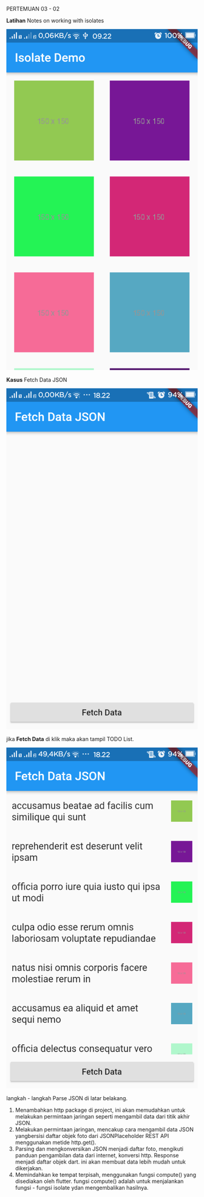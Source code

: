 PERTEMUAN 03 - 02

__Latihan__
Notes on working with isolates

![image 1](https://github.com/nununganggriani/praxis-academy/blob/master/Novice/03-02/1.png)

__Kasus__
Fetch Data JSON

![image 2](https://github.com/nununganggriani/praxis-academy/blob/master/Novice/03-02/2.png)

jika __Fetch Data__ di klik maka akan tampil TODO List.

![image 3](https://github.com/nununganggriani/praxis-academy/blob/master/Novice/03-02/3.png)

langkah - langkah Parse JSON di latar belakang.
1. Menambahkan http package di project, ini akan memudahkan untuk melakukan permintaan jaringan seperti mengambil data dari titik akhir JSON.
2. Melakukan permintaan jaringan, mencakup cara mengambil data JSON yangbersisi daftar objek foto dari JSONPlaceholder REST API menggunakan metide http.get().
3. Parsing dan mengkonversikan JSON menjadi daftar foto, mengikuti panduan pengambilan data dari internet, konversi http. Response menjadi daftar objek dart. ini akan membuat data lebih mudah untuk dikerjakan.
4. Memindahkan ke tempat terpisah, menggunakan fungsi compute() yang disediakan oleh flutter. fungsi compute() adalah untuk menjalankan fungsi - fungsi isolate ydan mengembalikan hasilnya.